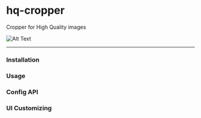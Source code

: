 # hq-cropper

Cropper for High Quality images

![Alt Text](https://github.com/isalikov/hq-cropper/blob/main/docs/example.gif?raw=true)

---

### Installation

### Usage

### Config API

### UI Customizing
